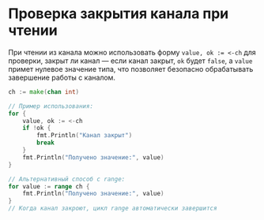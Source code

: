 # Проверка закрытия канала при чтении

При чтении из канала можно использовать форму `value, ok := <-ch` для проверки, закрыт ли канал — если канал закрыт, `ok` будет `false`, а `value` примет нулевое значение типа, что позволяет безопасно обрабатывать завершение работы с каналом.

```go
ch := make(chan int)

// Пример использования:
for {
    value, ok := <-ch
    if !ok {
        fmt.Println("Канал закрыт")
        break
    }
    fmt.Println("Получено значение:", value)
}

// Альтернативный способ с range:
for value := range ch {
    fmt.Println("Получено значение:", value)
}
// Когда канал закроют, цикл range автоматически завершится
```
